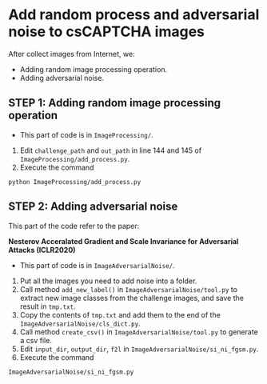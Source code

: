 # Add random process and adversarial noise to csCAPTCHA images

After collect images from Internet, we: 

- Adding random image processing operation. 
- Adding adversarial noise.

## STEP 1: Adding random image processing operation

- This part of code is in `ImageProcessing/`.
1. Edit `challenge_path` and `out_path` in line 144 and 145 of `ImageProcessing/add_process.py`.
2. Execute the command
```
python ImageProcessing/add_process.py
```

## STEP 2: Adding adversarial noise

This part of the code refer to the paper:

**Nesterov Acceralated Gradient and Scale Invariance for Adversarial Attacks (ICLR2020)**

- This part of code is in `ImageAdversarialNoise/`.
1. Put all the images you need to add noise into a folder.
2. Call method `add_new_label()` in `ImageAdversarialNoise/tool.py` to extract new image classes from the challenge images, and save the result in `tmp.txt`.
3. Copy the contents of `tmp.txt` and add them to the end of the `ImageAdversarialNoise/cls_dict.py`.
4. Call method `create_csv()` in `ImageAdversarialNoise/tool.py` to generate a csv file.
5. Edit `input_dir`, `output_dir`, `f2l` in `ImageAdversarialNoise/si_ni_fgsm.py`. 
7. Execute the command
```
ImageAdversarialNoise/si_ni_fgsm.py
```

